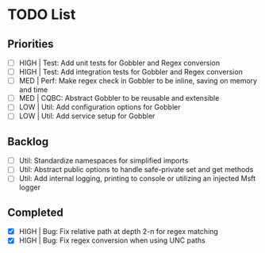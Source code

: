 # TODO List

## Priorities

- [ ] HIGH | Test: Add unit tests for Gobbler and Regex conversion
- [ ] HIGH | Test: Add integration tests for Gobbler and Regex conversion
- [ ] MED | Perf: Make regex check in Gobbler to be inline, saving on memory and time
- [ ] MED | CQBC: Abstract Gobbler to be reusable and extensible
- [ ] LOW | Util: Add configuration options for Gobbler 
- [ ] LOW | Util: Add service setup for Gobbler

## Backlog

- [ ] Util: Standardize namespaces for simplified imports
- [ ] Util: Abstract public options to handle safe-private set and get methods
- [ ] Util: Add internal logging, printing to console or utilizing an injected Msft logger

## Completed

- [x] HIGH | Bug: Fix relative path at depth 2-n for regex matching
- [x] HIGH | Bug: Fix regex conversion when using UNC paths